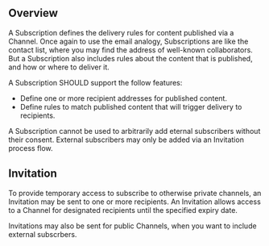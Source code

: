## Overview

A Subscription defines the delivery rules for content published via a Channel. Once again to use the email analogy,
Subscriptions are like the contact list, where you may find the address of well-known collaborators. But a Subscription
also includes rules about the content that is published, and how or where to deliver it.

A Subscription SHOULD support the follow features:

* Define one or more recipient addresses for published content.
* Define rules to match published content that will trigger delivery to recipients.

A Subscription cannot be used to arbitrarily add eternal subscribers without their consent. External subscribers
may only be added via an Invitation process flow.

## Invitation

To provide temporary access to subscribe to otherwise private channels, an Invitation may be
sent to one or more recipients. An Invitation allows access to a Channel for designated recipients
until the specified expiry date.

Invitations may also be sent for public Channels, when you want to include external subscrbers.
